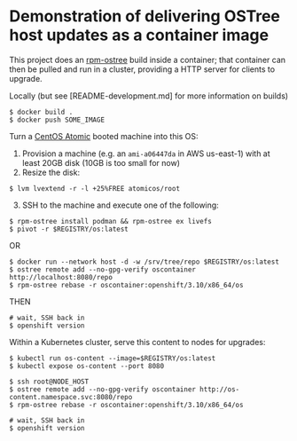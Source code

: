 # Demonstration of delivering OSTree host updates as a container image

This project does an [rpm-ostree](https://github.com/projectatomic/rpm-ostree)
build inside a container; that container can then be pulled and run in a cluster,
providing a HTTP server for clients to upgrade.

Locally (but see [README-development.md] for more information on builds)

```
$ docker build .
$ docker push SOME_IMAGE
```

Turn a [CentOS Atomic](https://wiki.centos.org/SpecialInterestGroup/Atomic/Download) booted machine into this OS:

1. Provision a machine (e.g. an `ami-a06447da` in AWS us-east-1) with at least 20GB disk (10GB is too small for now)
2. Resize the disk:

```
$ lvm lvextend -r -l +25%FREE atomicos/root
```

3. SSH to the machine and execute one of the following:

```
$ rpm-ostree install podman && rpm-ostree ex livefs
$ pivot -r $REGISTRY/os:latest 
```

OR

```
$ docker run --network host -d -w /srv/tree/repo $REGISTRY/os:latest
$ ostree remote add --no-gpg-verify oscontainer http://localhost:8080/repo
$ rpm-ostree rebase -r oscontainer:openshift/3.10/x86_64/os
```

THEN

```
# wait, SSH back in
$ openshift version
```

Within a Kubernetes cluster, serve this content to nodes for upgrades:

```
$ kubectl run os-content --image=$REGISTRY/os:latest
$ kubectl expose os-content --port 8080

$ ssh root@NODE_HOST
$ ostree remote add --no-gpg-verify oscontainer http://os-content.namespace.svc:8080/repo
$ rpm-ostree rebase -r oscontainer:openshift/3.10/x86_64/os

# wait, SSH back in
$ openshift version
```
